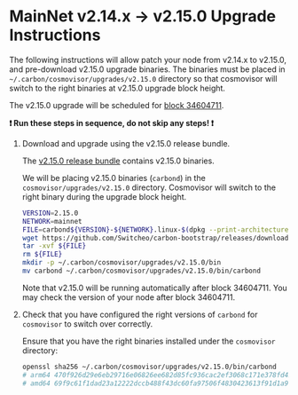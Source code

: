 # MainNet v2.14.x -> v2.15.0 Upgrade Instructions

The following instructions will allow patch your node from v2.14.x to v2.15.0, and pre-download v2.15.0 upgrade binaries. The binaries must be placed in `~/.carbon/cosmovisor/upgrades/v2.15.0` directory so that cosmovisor will switch to the right binaries at v2.15.0 upgrade block height.

The v2.15.0 upgrade will be scheduled for [block 34604711](https://scan.carbon.network).

**:exclamation: Run these steps in sequence, do not skip any steps! :exclamation:**

1. Download and upgrade using the v2.15.0 release bundle.

    The [v2.15.0 release bundle](https://github.com/Switcheo/carbon-bootstrap/releases/tag/v2.15.0) contains v2.15.0 binaries.

    We will be placing v2.15.0 binaries (`carbond`) in the `cosmovisor/upgrades/v2.15.0` directory. Cosmovisor will switch to the right binary during the upgrade block height.

    ```bash
    VERSION=2.15.0
    NETWORK=mainnet
    FILE=carbond${VERSION}-${NETWORK}.linux-$(dpkg --print-architecture).tar.gz
    wget https://github.com/Switcheo/carbon-bootstrap/releases/download/v${VERSION}/${FILE}
    tar -xvf ${FILE}
    rm ${FILE}
    mkdir -p ~/.carbon/cosmovisor/upgrades/v2.15.0/bin
    mv carbond ~/.carbon/cosmovisor/upgrades/v2.15.0/bin/carbond
    ```

    Note that v2.15.0 will be running automatically after block 34604711. You may check the version of your node after block 34604711.

2. Check that you have configured the right versions of `carbond` for `cosmovisor` to switch over correctly.

    Ensure that you have the right binaries installed under the `cosmovisor` directory:

    ```bash
    openssl sha256 ~/.carbon/cosmovisor/upgrades/v2.15.0/bin/carbond
    # arm64 470f926d29e6eb29716e06826ee682d85fc936cac2ef3068c171e378fd42b8d9
    # amd64 69f9c61f1dad23a12222dccb488f43dc60fa97506f4830423613f91d1a90b15f
    ```
